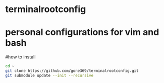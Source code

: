 # terminalrootconfig  
# personal configurations for vim and bash  

#how to install  

```bash
cd ~
git clone https://github.com/gone369/terminalrootconfig.git
git submodule update --init --recursive
```


